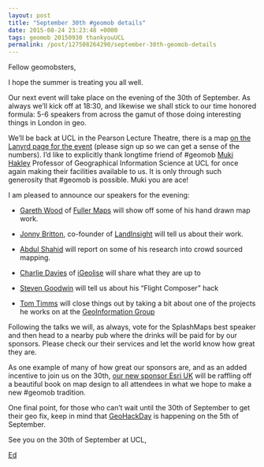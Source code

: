 ```yaml
--- 
layout: post
title: "September 30th #geomob details"
date: 2015-08-24 23:23:48 +0000
tags: geomob 20150930 thankyouUCL
permalink: /post/127508264290/september-30th-geomob-details
---
```

Fellow geomobsters,

I hope the summer is treating you all well. 

Our next event will take place on the evening of the 30th of September. As always we’ll kick off at 18:30, and likewise we shall stick to our time honored formula: 5-6 speakers from across the gamut of those doing interesting things in London in geo.

We’ll be back at UCL in the Pearson Lecture Theatre, there is a map [on the Lanyrd page for the event](http://lanyrd.com/2015/geomob-september/) (please sign up so we can get a sense of the numbers). I’d like to explicitly thank longtime friend of #geomob [Muki Hakley](https://twitter.com/mhaklay) Professor of Geographical Information Science at UCL for once again making their facilities available to us. It is only through such generosity that #geomob is possible. Muki you are ace!

I am pleased to announce our speakers for the evening:

*   [Gareth Wood](https://twitter.com/GarethJWood) of [Fuller Maps](http://www.fullermaps.com/) will show off some of his hand drawn map work.  

*   [Jonny Britton](https://twitter.com/JonnyBritton), co-founder of [LandInsight](http://www.landinsight.io/) will tell us about their work.   

*   [Abdul Shahid](https://twitter.com/abdulrshahid) will report on some of his research into crowd sourced mapping. 
*   [Charlie Davies](https://twitter.com/charliedavi) of [iGeolise](http://www.igeolise.com/) will share what they are up to
*   [Steven Goodwin](http://marquisdegeek.com/) will tell us about his “Flight Composer” hack
*   [Tom Timms](https://twitter.com/TomTheMap) will close things out by taking a bit about one of the projects he works on at the [GeoInformation Group](http://www.geoinformationgroup.co.uk/)

Following the talks we will, as always, vote for the SplashMaps best speaker and then head to a nearby pub where the drinks will be paid for by our sponsors. Please check our their services and let the world know how great they are.  

As one example of many of how great our sponsors are, and as an added incentive to join us on the 30th, [our new sponsor Esri UK](http://geomobldn.org/post/122756697890/thanks-esri-uk-for-becoming-a-geomob-sponsor) will be raffling off a beautiful book on map design to all attendees in what we hope to make a new #geomob tradition.

One final point, for those who can’t wait until the 30th of September to get their geo fix, keep in mind that [GeoHackDay](http://geohackdays.com/) is happening on the 5th of September.   

See you on the 30th of September at UCL,  

[Ed](https://twitter.com/freyfogle)